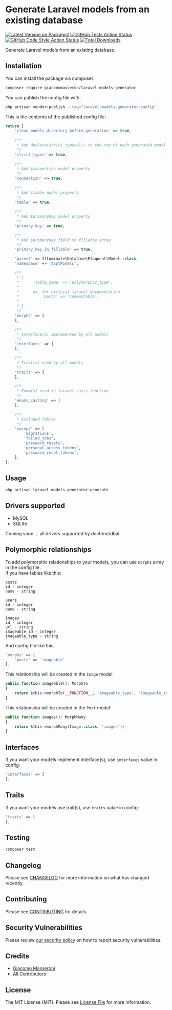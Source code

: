 # Generate Laravel models from an existing database

[![Latest Version on Packagist](https://img.shields.io/packagist/v/giacomomasseron/laravel-models-generator.svg?style=flat-square)](https://packagist.org/packages/giacomomasseron/laravel-models-generator)
[![GitHub Tests Action Status](https://img.shields.io/github/actions/workflow/status/giacomomasseron/laravel-models-generator/run-tests.yml?branch=main&label=tests&style=flat-square)](https://github.com/giacomomasseron/laravel-models-generator/actions?query=workflow%3Arun-tests+branch%3Amain)
[![GitHub Code Style Action Status](https://img.shields.io/github/actions/workflow/status/giacomomasseron/laravel-models-generator/fix-php-code-style-issues.yml?branch=main&label=code%20style&style=flat-square)](https://github.com/giacomomasseron/laravel-models-generator/actions?query=workflow%3A"Fix+PHP+code+style+issues"+branch%3Amain)
[![Total Downloads](https://img.shields.io/packagist/dt/giacomomasseron/laravel-models-generator.svg?style=flat-square)](https://packagist.org/packages/giacomomasseron/laravel-models-generator)

Generate Laravel models from an existing database.

## Installation

You can install the package via composer:

```bash
composer require giacomomasseron/laravel-models-generator
```

You can publish the config file with:

```bash
php artisan vendor:publish --tag="laravel-models-generator-config"
```

This is the contents of the published config file:

```php
return [
    'clean_models_directory_before_generation' => true,
    
    /**
     * Add declare(strict_types=1); to the top of each generated model file
     */
    'strict_types' => true,
    
    /**
     * Add $connection model property
     */
    'connection' => true,
    
    /**
     * Add $table model property
     */
    'table' => true,
    
    /**
     * Add $primaryKey model property
     */
    'primary_key' => true,

    /**
     * Add $primaryKey field to fillable array
     */
    'primary_key_in_fillable' => true,

    'parent' => Illuminate\Database\Eloquent\Model::class,
    'namespace' => 'App\Models',

    /**
     * [
     *      'table_name' => 'polymorphic_type',
     *
     *      ex. for official laravel documentation
     *          'posts' => 'commentable',
     *
     * ]
     */
    'morphs' => [
    ],

    /**
     * Interface(s) implemented by all models
     */
    'interfaces' => [
    ],

    /**
     * Trait(s) used by all models
     */
    'traits' => [
    ],

    /**
     * Enum(s) used in laravel casts function
     */
    'enums_casting' => [
    ],

    /**
     * Excluded Tables
     */
    'except' => [
        'migrations',
        'failed_jobs',
        'password_resets',
        'personal_access_tokens',
        'password_reset_tokens',
    ],
];
```

## Usage

```bash
php artisan laravel-models-generator:generate
```


## Drivers supported

- MySQL
- SQLite

Coming soon ... all drivers supported by doctrine/dbal.

## Polymorphic relationships

To add polymorphic relationships to your models, you can use `morphs` array in the config file.  
If you have tables like this:

```
posts
id - integer
name - string

users
id - integer
name - string

images
id - integer
url - string
imageable_id - integer
imageable_type - string
```
And config file like this:

```php
'morphs' => [
    'posts' => 'imageable'
],
```

This relationship will be created in the `Image` model:

```php
public function imageable(): MorphTo
{
    return $this->morphTo(__FUNCTION__, 'imageable_type', 'imageable_id');
}
```

This relationship will be created in the `Post` model:

```php
public function images(): MorphMany
{
    return $this->morphMany(Image::class, 'images');
}
```

## Interfaces

If you want your models implement interface(s), use `interfaces` value in config:

```php
'interfaces' => [
],
```

## Traits

If you want your models use trait(s), use `traits` value in config:

```php
'traits' => [
],
```

## Testing

```bash
composer test
```

## Changelog

Please see [CHANGELOG](CHANGELOG.md) for more information on what has changed recently.

## Contributing

Please see [CONTRIBUTING](CONTRIBUTING.md) for details.

## Security Vulnerabilities

Please review [our security policy](../../security/policy) on how to report security vulnerabilities.

## Credits

- [Giacomo Masseroni](https://github.com/giacomomasseron)
- [All Contributors](../../contributors)

## License

The MIT License (MIT). Please see [License File](LICENSE.md) for more information.
